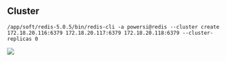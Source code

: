 ## Cluster

``` shell
/app/soft/redis-5.0.5/bin/redis-cli -a powersi@redis --cluster create 172.18.20.116:6379 172.18.20.117:6379 172.18.20.118:6379 --cluster-replicas 0
```

![](https://cdn.jsdelivr.net/gh/bolitao/PicRepository@master/img/image-20200904102735186.png)